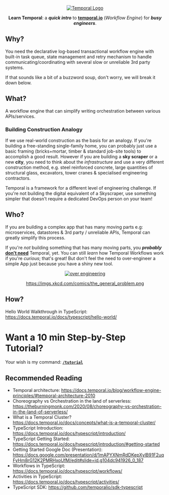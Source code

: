 <div align="center">
  <a href="https://temporal.io/">
    <img src="https://user-images.githubusercontent.com/194400/158250447-78d23304-94aa-4850-a8d6-9c3e3815a304.jpeg" alt="Temporal Logo">
  </a>
  <p>
    <strong>Learn Temporal</strong>: a <em><strong>quick intro</strong></em> to 
    <strong><a href="https://temporal.io">temporal.io</a></strong> (<em>Workflow Engine</em>)
    for <em><strong>busy engineers</strong></em>.
  </p>
</div>

## Why?

<!--
You are building a system used by _millions_ of people
and processing _billions_ of transactions each day.
-->

You need the declarative log-based transactional workflow engine 
with built-in task queue, state management and retry mechanism 
to handle communicating/coordinating with several slow 
or unreliable 3rd party systems.

If that sounds like a bit of a buzzword soup, 
don't worry, we will break it down below.


<!--
You need to build a robust system but don't want to use Elixir/Erlang 
which has all of this either built-in or easily reachable e.g: https://github.com/safwank/ElixirRetry
-->


## What?

A workflow engine that can simplify writing orchestration between various APIs/services.

### Building Construction Analogy

If we use real-world construction as the basis for an analogy.
If you're building a free-standing single-family home,
you can probably just use a basic framing 
(bricks+mortar, timber & standard job-site tools)
to accomplish a good result.
However if you are building a **sky scraper** or a new **city**,
you need to think about the _infrastructure_ and use a very different 
construction method,
e.g. steel reinforced concrete, 
large quantities of structural glass,
excavators, tower cranes & specialised engineering contractors.

Temporal is a framework for a different level of engineering challenge.
If you're not building the digital equivalent of a Skyscraper,
use something simpler that doesn't require a dedicated DevOps person on your team!




## Who?

If you are building a complex app that has many moving parts 
e.g: microservices, datastores & 3rd party / unreliable APIs,
Temporal can greatly simplify this process.

If you're _not_ building something 
that has many moving parts,
you **_probably_**
[**don't need**](https://en.wikipedia.org/wiki/You_aren%27t_gonna_need_it) 
Temporal, yet. 
You can still _learn_ how Temporal Workflows work 
if you're _curious_;
that's great!
But don't feel the need to over-engineer
a simple App just because you have a shiny new tool.

<div align="center">
  <a href="https://en.wikipedia.org/wiki/Overengineering">
    <img src="https://user-images.githubusercontent.com/194400/158479521-81cfdde3-8c4c-43fb-829a-2ca0459094eb.png" 
    alt="over engineering">
  </a>
  <p>
    <a href="https://imgs.xkcd.com/comics/the_general_problem.png">
      https://imgs.xkcd.com/comics/the_general_problem.png
    </a>
  </p>
</div>




## How?

Hello World Walkthrough in TypeScript:
https://docs.temporal.io/docs/typescript/hello-world/


# Want a 10 min Step-by-Step Tutorial?

Your wish is my command: 
[**`/tutorial`**](https://github.com/dwyl/learn-temporal/tree/main/tutorial)


## Recommended Reading

+ Temporal architecture:
https://docs.temporal.io/blog/workflow-engine-principles/#temporal-architecture-2010
+ Choreography vs Orchestration in the land of serverless: 
https://theburningmonk.com/2020/08/choreography-vs-orchestration-in-the-land-of-serverless/
+ What is a Temporal Cluster?
https://docs.temporal.io/docs/concepts/what-is-a-temporal-cluster/
+ TypeScript Introduction:
https://docs.temporal.io/docs/typescript/introduction/
+ TypeScript Getting Started: 
https://docs.temporal.io/docs/typescript/introduction/#getting-started
+ Getting Started Google Doc (Presentation):
https://docs.google.com/presentation/d/1mAPYXNmRdDKepXylB91F2uqFyHm8rG12K2PMRHxoUfM/edit#slide=id.g104dc941926_0_187
+ Workflows in TypeScript:
https://docs.temporal.io/docs/typescript/workflows/
+ Activities in TypeScript: 
https://docs.temporal.io/docs/typescript/activities/
+ TypeScript SDK:
https://github.com/temporalio/sdk-typescript
